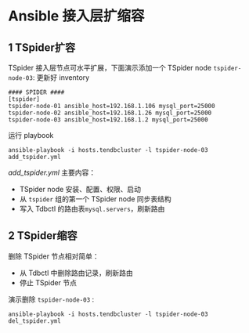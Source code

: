 # Ansible 接入层扩缩容

## 1 TSpider扩容

TSpider 接入层节点可水平扩展，下面演示添加一个 TSpider node `tspider-node-03`:
更新好 inventory
```
#### SPIDER ####
[tspider]
tspider-node-01 ansible_host=192.168.1.106 mysql_port=25000
tspider-node-02 ansible_host=192.168.1.26 mysql_port=25000
tspider-node-03 ansible_host=192.168.1.2 mysql_port=25000
```

运行 playbook
```
ansible-playbook -i hosts.tendbcluster -l tspider-node-03 add_tspider.yml
```

_add_tspider.yml_ 主要内容：
- TSpider node 安装、配置、权限、启动
- 从 `tspider` 组的第一个 TSpider node 同步表结构
- 写入 Tdbctl 的路由表`mysql.servers`，刷新路由


## 2 TSpider缩容
删除 TSpider 节点相对简单：
- 从 Tdbctl 中删除路由记录，刷新路由
- 停止 TSpider 节点

演示删除 `tspider-node-03` :
```
ansible-playbook -i hosts.tendbcluster -l tspider-node-03 del_tspider.yml
```